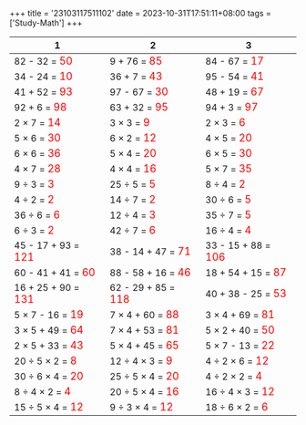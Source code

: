 +++ 
title = '23103117511102' 
date = 2023-10-31T17:51:11+08:00 
tags = ['Study-Math'] 
+++ 

1 | 2 | 3 
-- | -- | -- 
82 - 32 = <font color=red size=4>50</font> | 9 + 76 = <font color=red size=4>85</font> | 84 - 67 = <font color=red size=4>17</font> 
34 - 24 = <font color=red size=4>10</font> | 36 + 7 = <font color=red size=4>43</font> | 95 - 54 = <font color=red size=4>41</font> 
41 + 52 = <font color=red size=4>93</font> | 97 - 67 = <font color=red size=4>30</font> | 48 + 19 = <font color=red size=4>67</font> 
92 + 6 = <font color=red size=4>98</font> | 63 + 32 = <font color=red size=4>95</font> | 94 + 3 = <font color=red size=4>97</font> 
2 × 7 = <font color=red size=4>14</font> | 3 × 3 = <font color=red size=4>9</font> | 2 × 3 = <font color=red size=4>6</font> 
5 × 6 = <font color=red size=4>30</font> | 6 × 2 = <font color=red size=4>12</font> | 4 × 5 = <font color=red size=4>20</font> 
6 × 6 = <font color=red size=4>36</font> | 5 × 4 = <font color=red size=4>20</font> | 6 × 5 = <font color=red size=4>30</font> 
4 × 7 = <font color=red size=4>28</font> | 4 × 4 = <font color=red size=4>16</font> | 5 × 7 = <font color=red size=4>35</font> 
9 ÷ 3 = <font color=red size=4>3</font> | 25 ÷ 5 = <font color=red size=4>5</font> | 8 ÷ 4 = <font color=red size=4>2</font> 
4 ÷ 2 = <font color=red size=4>2</font> | 14 ÷ 7 = <font color=red size=4>2</font> | 30 ÷ 6 = <font color=red size=4>5</font> 
36 ÷ 6 = <font color=red size=4>6</font> | 12 ÷ 4 = <font color=red size=4>3</font> | 35 ÷ 7 = <font color=red size=4>5</font> 
6 ÷ 3 = <font color=red size=4>2</font> | 42 ÷ 7 = <font color=red size=4>6</font> | 16 ÷ 4 = <font color=red size=4>4</font> 
45 - 17 + 93 = <font color=red size=4>121</font> | 38 - 14 + 47 = <font color=red size=4>71</font> | 33 - 15 + 88 = <font color=red size=4>106</font> 
60 - 41 + 41 = <font color=red size=4>60</font> | 88 - 58 + 16 = <font color=red size=4>46</font> | 18 + 54 + 15 = <font color=red size=4>87</font> 
16 + 25 + 90 = <font color=red size=4>131</font> | 62 - 29 + 85 = <font color=red size=4>118</font> | 40 + 38 - 25 = <font color=red size=4>53</font> 
5 × 7 - 16 = <font color=red size=4>19</font> | 7 × 4 + 60 = <font color=red size=4>88</font> | 3 × 4 + 69 = <font color=red size=4>81</font> 
3 × 5 + 49 = <font color=red size=4>64</font> | 7 × 4 + 53 = <font color=red size=4>81</font> | 5 × 2 + 40 = <font color=red size=4>50</font> 
2 × 5 + 33 = <font color=red size=4>43</font> | 5 × 4 + 45 = <font color=red size=4>65</font> | 5 × 7 - 13 = <font color=red size=4>22</font> 
20 ÷ 5 × 2 = <font color=red size=4>8</font> | 12 ÷ 4 × 3 = <font color=red size=4>9</font> | 4 ÷ 2 × 6 = <font color=red size=4>12</font> 
30 ÷ 6 × 4 = <font color=red size=4>20</font> | 25 ÷ 5 × 4 = <font color=red size=4>20</font> | 4 ÷ 2 × 2 = <font color=red size=4>4</font> 
8 ÷ 4 × 2 = <font color=red size=4>4</font> | 20 ÷ 5 × 4 = <font color=red size=4>16</font> | 16 ÷ 4 × 3 = <font color=red size=4>12</font> 
15 ÷ 5 × 4 = <font color=red size=4>12</font> | 9 ÷ 3 × 4 = <font color=red size=4>12</font> | 18 ÷ 6 × 2 = <font color=red size=4>6</font> 

